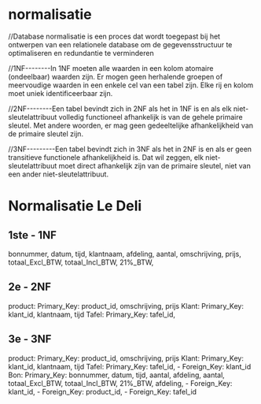 # normalisatie

//Database normalisatie is een proces dat wordt toegepast bij het ontwerpen van een relationele database om de gegevensstructuur te optimaliseren en redundantie te verminderen

//1NF--------In 1NF moeten alle waarden in een kolom atomaire (ondeelbaar) waarden zijn. Er mogen geen herhalende groepen of meervoudige waarden in een enkele cel van een tabel zijn. Elke rij en kolom moet uniek identificeerbaar zijn.

//2NF--------Een tabel bevindt zich in 2NF als het in 1NF is en als elk niet-sleutelattribuut volledig functioneel afhankelijk is van de gehele primaire sleutel. Met andere woorden, er mag geen gedeeltelijke afhankelijkheid van de primaire sleutel zijn.

//3NF---------Een tabel bevindt zich in 3NF als het in 2NF is en als er geen transitieve functionele afhankelijkheid is. Dat wil zeggen, elk niet-sleutelattribuut moet direct afhankelijk zijn van de primaire sleutel, niet van een ander niet-sleutelattribuut.


# Normalisatie Le Deli

## 1ste - 1NF
bonnummer, datum, tijd, klantnaam, afdeling, aantal, omschrijving, prijs, totaal_Excl_BTW, totaal_Incl_BTW, 21%_BTW,

## 2e - 2NF
product: Primary_Key: product_id, omschrijving, prijs
Klant: Primary_Key: klant_id, klantnaam, tijd
Tafel: Primary_Key: tafel_id,

## 3e - 3NF
product: Primary_Key: product_id, omschrijving, prijs
Klant: Primary_Key: klant_id, klantnaam, tijd
Tafel: Primary_Key: tafel_id, 
    -   Foreign_Key: klant_id
Bon: Primary_Key: bonnummer, datum, tijd, aantal, afdeling, aantal, totaal_Excl_BTW, totaal_Incl_BTW, 21%_BTW, afdeling, 
    -   Foreign_Key: klant_id, 
    -   Foreign_Key: product_id,
    -   Foreign_Key: tafel_id
